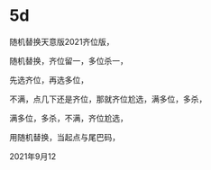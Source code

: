 
# 5d

随机替换天意版2021齐位版，


随机替换，齐位留一，多位杀一，

先选齐位，再选多位，


不满，点几下还是齐位，那就齐位尬选，满多位，多杀，


满多位，多杀，不满，齐位尬选，



用随机替换，当起点与尾巴码，


2021年9月12
